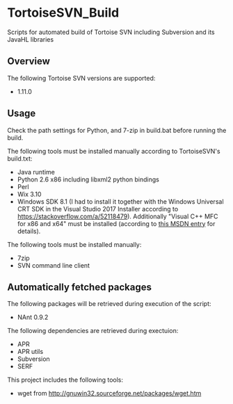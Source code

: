 # TortoiseSVN_Build
Scripts for automated build of Tortoise SVN including Subversion and its JavaHL libraries

## Overview
The following Tortoise SVN versions are supported:
- 1.11.0

## Usage
Check the path settings for Python, and 7-zip in build.bat before running the build.

The following tools must be installed manually according to TortoiseSVN's build.txt:
- Java runtime
- Python 2.6 x86 including libxml2 python bindings
- Perl
- Wix 3.10
- Windows SDK 8.1 (I had to install it together with the Windows Universal CRT SDK in the Visual Studio 2017 Installer according to https://stackoverflow.com/a/52118479). Additionally "Visual C++ MFC for x86 and x64" must be installed (according to [this MSDN entry](https://social.msdn.microsoft.com/Forums/en-US/6b69607a-8a84-4e46-b3c8-5cd832bfb9c7/vs-2017-rc-file-error-rc1015-cannot-open-include-file-afxresh?forum=vcgeneral) for details).

The following tools must be installed manually:
- 7zip
- SVN command line client

## Automatically fetched packages
The following packages will be retrieved during execution of the script:
- NAnt 0.9.2

The following dependencies are retrieved during exectuion:
- APR
- APR utils
- Subversion
- SERF

This project includes the following tools:
- wget from http://gnuwin32.sourceforge.net/packages/wget.htm
